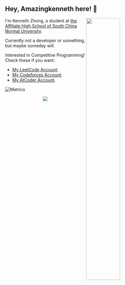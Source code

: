 ## Hey, Amazingkenneth here! :horse:

<img style="width: 47%" align="right" src="https://github-readme-stats.vercel.app/api?username=Amazingkenneth&theme=dark&show_icons=true" />

I'm Kenneth Zhong, a student at [the Affiliate High School of South China Normal University](https://iiis.tsinghua.edu.cn/).  

Currently not a developer or something, but maybe someday will.

Interested in Competitive Programming! Check these if you want:

- [My LeetCode Account](https://leetcode.cn/u/zykang).
- [My Codeforces Account](https://codeforces.com/profile/Yankang).
- [My AtCoder Account](https://atcoder.jp/users/Yankang).

![Metrics](https://amazingkenneth.github.io/Amazingkenneth/github-metrics.svg)

<div align="center"><img src="https://amazingkenneth.github.io/Amazingkenneth/github-contribution-grid-snake.svg" ></div>
